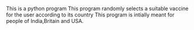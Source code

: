 This is a python program
This program randomly selects a suitable vaccine for the user according to its country
This program is intially meant for people of India,Britain and USA.
